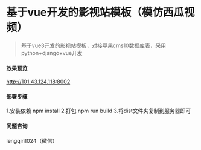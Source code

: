 # 基于vue开发的影视站模板（模仿西瓜视频）

> 基于vue3开发的影视站模板，对接苹果cms10数据库表，采用python+django+vue开发


#### 效果预览

http://101.43.124.118:8002


#### 部署步骤

1.安装依赖 npm install
2.打包 npm run build
3.将dist文件夹复制到服务器即可

#### 问题咨询

lengqin1024（微信）